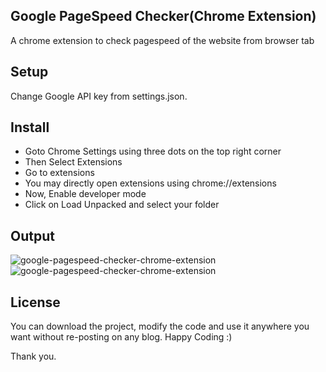 ## Google PageSpeed Checker(Chrome Extension)
A chrome extension to check pagespeed of the website from browser tab

## Setup
Change Google API key from settings.json.

## Install
- Goto Chrome Settings using three dots on the top right corner
- Then Select Extensions
- Go to extensions
- You may directly open extensions using chrome://extensions
- Now, Enable developer mode
- Click on Load Unpacked and select your folder

## Output
![google-pagespeed-checker-chrome-extension](https://www.arif-khan.net/project/github/google_pagespeed_checker1)
![google-pagespeed-checker-chrome-extension](https://www.arif-khan.net/project/github/google_pagespeed_checker2)

## License
You can download the project, modify the code and use it anywhere you want without re-posting on any blog. Happy Coding :)

Thank you.
